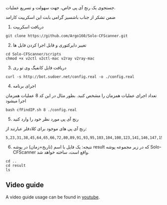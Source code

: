 جستجوی یک رنج آی پی خاص، جهت سهولت و تسریع عملیات.

ضمن تشکر از جناب باشسیز گرامی بابت این اسکریپت کارامد

1. دریافت اسکریپت

```shell
git clone https://github.com/Argo160/Solo-CFScanner.git
```

2. تغییر دایرکتوری و قابل اجرا کردن فایل ها

```shell
cd Solo-CFScanner/scripts
chmod +x v2ctl v2ctl-mac v2ray v2ray-mac
```

3. دریافت فایل کانفیگ وی تو ری

```shell
curl -s http://bot.sudoer.net/config.real -o ./config.real
```

4. اجرای برنامه

تعداد اجرای عملیات همزمان را مشخص کنید. بطور مثال در این کد 8 عملیات همزمان اجرا میشود

```shell
bash cfFindIP.sh 8 ./config.real
```

5. رنج آی پی مورد نظر خود را وارد کنید

رنج آی پی های موجود برای کلادفلر عبارتند از: 
```shell
5,23,31,38,45,64,65,66,72,80,89,91,93,95,103,104,108,123,141,146,147,154,156,159,160,162,168,170,172,174,176,185,188,191,192,193,194,195,196,199,202,203,204,205,206,207,208,212,216
```

6. نتیجه:
یک فایل با اسم (تاریخ+زمان) در پوشه result که در زیر مجموعه پوشه Solo-CFScanner واقع است، ساخته خواهد شد.
```shell
cd ..
cd result
ls
```


## Video guide
A video guide usage can be found in [youtube](https://youtu.be/xzuMnxEw97U "youtube").
